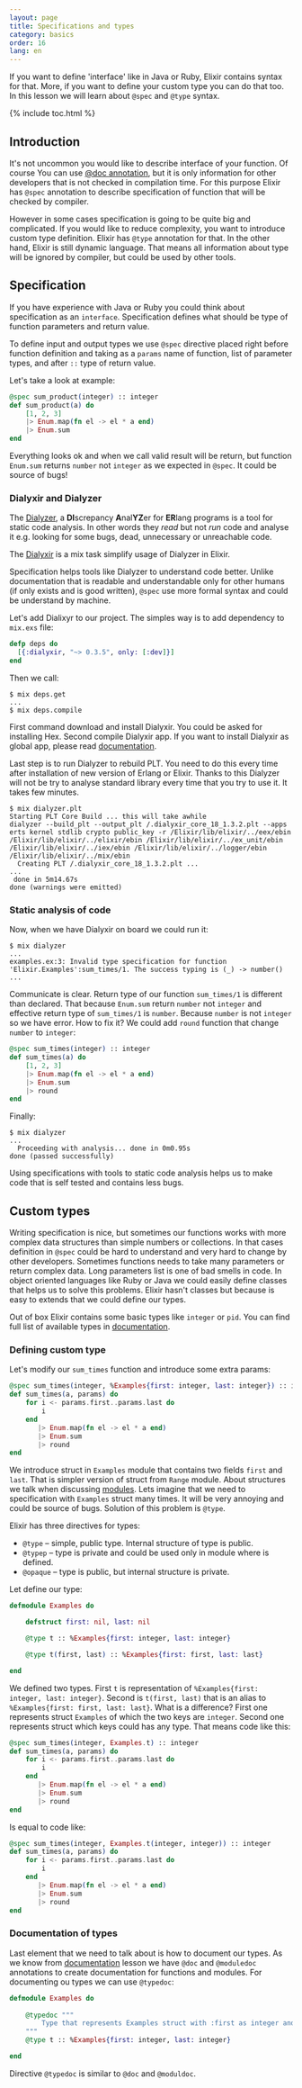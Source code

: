 ```yaml
---
layout: page
title: Specifications and types
category: basics
order: 16
lang: en
---
```


If you want to define 'interface' like in Java or Ruby, Elixir contains syntax for that. More, if you want to define your custom type you can do that too. In this lesson we will learn about `@spec` and `@type` syntax.

{% include toc.html %}

## Introduction 

It's not uncommon you would like to describe interface of your function. Of course You can use [@doc annotation](/lessons/basic/documentation), but it is only information for other developers that is not checked in compilation time. For this purpose Elixir has `@spec` annotation to describe specification of function that will be checked by compiler.

However in some cases specification is going to be quite big and complicated. If you would like to reduce complexity, you want to introduce custom type definition. Elixir has `@type` annotation for that. In the other hand, Elixir is still dynamic language. That means all information about type will be ignored by compiler, but could be used by other tools.   

## Specification

If you have experience with Java or Ruby you could think about specification as an `interface`. Specification defines what should be type of function parameters and return value.

To define input and output types we use `@spec` directive placed right before function definition and taking as a `params` name of function, list of parameter types, and after `::` type of return value.  

Let's take a look at example:

```elixir
@spec sum_product(integer) :: integer
def sum_product(a) do
    [1, 2, 3]
    |> Enum.map(fn el -> el * a end)
    |> Enum.sum
end
```

Everything looks ok and when we call valid result will be return, but function `Enum.sum` returns `number` not `integer` as we expected in `@spec`. It could be source of bugs!

### Dialyxir and Dialyzer

The [Dialyzer](http://erlang.org/doc/man/dialyzer.html), a **DI**screpancy **A**nal**YZ**er for **ER**lang programs is a tool for static code analysis. In other words they _read_ but not _run_ code and analyse it e.g. looking for some bugs, dead, unnecessary or unreachable code.
   
The [Dialyxir](https://github.com/jeremyjh/dialyxir) is a mix task simplify usage of Dialyzer in Elixir.  

Specification helps tools like Dialyzer to understand code better. Unlike documentation that is readable and understandable only for other humans (if only exists and is good written), `@spec` use more formal syntax and could be understand by machine.

Let's add Dialixyr to our project. The simples way is to add dependency to `mix.exs` file:
 
```elixir
defp deps do
  [{:dialyxir, "~> 0.3.5", only: [:dev]}]
end
```

Then we call:

```shell
$ mix deps.get
...
$ mix deps.compile
```

First command download and install Dialyxir. You could be asked for installing Hex. Second compile Dialyxir app. If you want to install Dialyxir as global app, please read [documentation](https://github.com/jeremyjh/dialyxir#installation).

Last step is to run Dialyzer to rebuild PLT. You need to do this every time after installation of new version of Erlang or Elixir. Thanks to this Dialyzer will not be try to analyse standard library every time that you try to use it. It takes few minutes.

```shell
$ mix dialyzer.plt
Starting PLT Core Build ... this will take awhile
dialyzer --build_plt --output_plt /.dialyxir_core_18_1.3.2.plt --apps erts kernel stdlib crypto public_key -r /Elixir/lib/elixir/../eex/ebin /Elixir/lib/elixir/../elixir/ebin /Elixir/lib/elixir/../ex_unit/ebin /Elixir/lib/elixir/../iex/ebin /Elixir/lib/elixir/../logger/ebin /Elixir/lib/elixir/../mix/ebin
  Creating PLT /.dialyxir_core_18_1.3.2.plt ...
...
 done in 5m14.67s
done (warnings were emitted)
```

### Static analysis of code
 
Now, when we have Dialyxir on board we could run it:
 
```shell
$ mix dialyzer
...
examples.ex:3: Invalid type specification for function 'Elixir.Examples':sum_times/1. The success typing is (_) -> number()
...
```

Communicate is clear. Return type of our function `sum_times/1` is different than declared. That because `Enum.sum` return `number` not `integer` and effective return type of `sum_times/1` is `number`. Because `number` is not `integer` so we have error. How to fix it? We could add `round` function that change `number` to `integer`:

```elixir
@spec sum_times(integer) :: integer
def sum_times(a) do
    [1, 2, 3]
    |> Enum.map(fn el -> el * a end)
    |> Enum.sum
    |> round
end
```

Finally:

```shell
$ mix dialyzer
...
  Proceeding with analysis... done in 0m0.95s
done (passed successfully)
```

Using specifications with tools to static code analysis helps us to make code that is self tested and contains less bugs.  

## Custom types

Writing specification is nice, but sometimes our functions works with more complex data structures than simple numbers or collections. In that cases definition in `@spec` could be hard to understand and very hard to change by other developers. Sometimes functions needs to take many parameters or return complex data. Long parameters list is one of bad smells in code. In object oriented languages like Ruby or Java we could easily define classes that helps us to solve this problems. Elixir hasn't classes but because is easy to extends that we could define our types.
  
Out of box Elixir contains some basic types like `integer` or `pid`. You  can find full list of available types in [documentation](http://elixir-lang.org/docs/stable/elixir/typespecs.html#types-and-their-syntax).
 
### Defining custom type
  
Let's modify our `sum_times` function and introduce some extra params:

```elixir
@spec sum_times(integer, %Examples{first: integer, last: integer}) :: integer
def sum_times(a, params) do
    for i <- params.first..params.last do
        i
    end
       |> Enum.map(fn el -> el * a end)
       |> Enum.sum
       |> round
end
```

We introduce struct in `Examples` module that contains two fields `first` and `last`. That is simpler version of struct from `Range` module. About structures we talk when discussing [modules](lessons/basics/modules/#structs). Lets imagine that we need to specification with `Examples` struct many times. It will be very annoying and could be source of bugs. Solution of this problem is `@type`.
 
Elixir has three directives for types:

  - `@type` – simple, public type. Internal structure of type is public. 
  - `@typep` – type is private and could be used only in module where is defined. 
  - `@opaque` – type is public, but internal structure is private. 

Let define our type:

```elixir
defmodule Examples do

    defstruct first: nil, last: nil

    @type t :: %Examples{first: integer, last: integer}

    @type t(first, last) :: %Examples{first: first, last: last}

end
```

We defined two types. First `t` is representation of `%Examples{first: integer, last: integer}`. Second is `t(first, last)` that is an alias to `%Examples{first: first, last: last}`. What is a difference? First one represents struct `Examples` of which the two keys are `integer`. Second one represents struct which keys could has any type. That means code like this:
  
```elixir
@spec sum_times(integer, Examples.t) :: integer
def sum_times(a, params) do
    for i <- params.first..params.last do
        i
    end
       |> Enum.map(fn el -> el * a end)
       |> Enum.sum
       |> round
end
```

Is equal to code like:

```elixir
@spec sum_times(integer, Examples.t(integer, integer)) :: integer
def sum_times(a, params) do
    for i <- params.first..params.last do
        i
    end
       |> Enum.map(fn el -> el * a end)
       |> Enum.sum
       |> round
end
```

### Documentation of types

Last element that we need to talk about is how to document our types. As we know from [documentation](/lessons/basic/documentation) lesson we have `@doc` and `@moduledoc` annotations to create documentation for functions and modules. For documenting ou types we can use `@typedoc`:

```elixir
defmodule Examples do
    
    @typedoc """
        Type that represents Examples struct with :first as integer and :last as integer.
    """
    @type t :: %Examples{first: integer, last: integer}

end
```

Directive `@typedoc` is similar to `@doc` and `@moduldoc`.